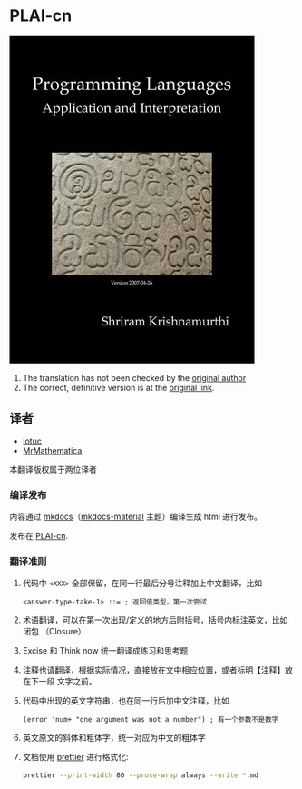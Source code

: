 # PLAI-cn

![](./docs/imgs/PLAI-cover.jpg)

1. The translation has not been checked by the
   <a href="mailto:shriram@gmail.com" target="_top">original author</a>
2. The correct, definitive version is at the
   [original link](http://cs.brown.edu/courses/cs173/2012/book/index.html).

## 译者

- [lotuc](https://github.com/lotuc)
- [MrMathematica](https://github.com/mrmathematica)

本翻译版权属于两位译者

### 编译发布

内容通过
[mkdocs](https://github.com/mkdocs/mkdocs)（[mkdocs-material](https://github.com/squidfunk/mkdocs-material)
主题）编译生成 html 进行发布。

发布在 [PLAI-cn](https://lotuc.github.io/PLAI-cn).

### 翻译准则

1. 代码中 `<XXX>` 全部保留，在同一行最后分号注释加上中文翻译，比如

   ```
   <answer-type-take-1> ::= ; 返回值类型，第一次尝试
   ```

2. 术语翻译，可以在第一次出现/定义的地方后附括号，括号内标注英文，比如闭包
   （Closure）
3. Excise 和 Think now 统一翻译成练习和思考题
4. 注释也请翻译，根据实际情况，直接放在文中相应位置，或者标明【注释】放在下一段
   文字之前。
5. 代码中出现的英文字符串，也在同一行后加中文注释，比如

   ```
   (error 'num+ "one argument was not a number") ; 有一个参数不是数字
   ```

6. 英文原文的斜体和粗体字，统一对应为中文的粗体字
7. 文档使用 [prettier](https://prettier.io/) 进行格式化:

   ```bash
   prettier --print-width 80 --prose-wrap always --write *.md
   ```
